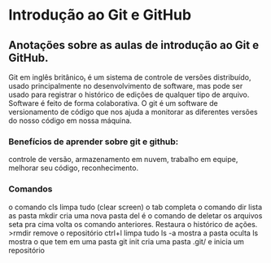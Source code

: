 # Introdução ao Git e GitHub
## Anotações sobre as aulas de introdução ao Git e GitHub.

Git em inglês britânico₎ é um sistema de controle de versões distribuído, usado principalmente no desenvolvimento de software, mas pode ser usado para registrar o histórico de edições de qualquer tipo de arquivo.
Software é feito de forma colaborativa. 
O git é um software de versionamento de código que nos ajuda a monitorar as diferentes versões do nosso código em nossa máquina. 
### Benefícios de aprender sobre git e github: 
controle de versão, armazenamento em nuvem, trabalho em equipe, melhorar seu código, reconhecimento. 
### Comandos 
o comando cls limpa tudo (clear screen)
o tab completa o comando 
dir lista as pasta
mkdir cria uma nova pasta
del é o comando de deletar os arquivos
seta pra cima volta os comando anteriores. Restaura o histórico de ações.
\>rmdir remove o repositório
ctrl+l limpa tudo
ls -a mostra a pasta oculta
ls mostra o que tem em uma pasta
git init cria uma pasta .git/ e inicia um repositório

